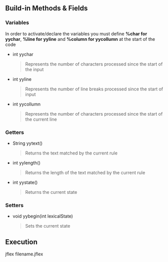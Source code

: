 ## Build-in Methods & Fields

### Variables

In order to activate/declare the variables you must define **%char for yychar**, **%line for yyline** and  **%column for yycollumn** at the start of the code

- int yychar
  > Represents the number of characters processed since the start of the input
- int yyline 
  > Represents the number of line breaks processed since the start of input
- int yycollumn
  > Represents the number of characters processed since the start of the current line

### Getters
- String yytext()
  > Returns the text matched by the current rule
- int yylength()
  > Returns the length of the text matched by the current rule
- int yystate()
  > Returns the current state

### Setters
- void yybegin(int lexicalState)
  > Sets the current state

## Execution

jflex filename.jflex